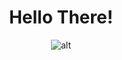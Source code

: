 
<h1 align="center">Hello There!</h1>
<p align="center">
  <img src="https://thumbs.gfycat.com/FlusteredSourAnhinga.webp" alt="alt"/>
</p>
